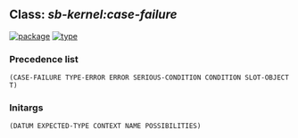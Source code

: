 ## Class: ***sb-kernel:case-failure***
[![package](https://img.shields.io/badge/Package-SB--KERNEL-5f9ea0.svg?style=social&colorA=999999)](../) [![type](https://img.shields.io/badge/Type-Class-5f9ea0.svg?style=social&colorA=999999)](../#class) 
### Precedence list
```
(CASE-FAILURE TYPE-ERROR ERROR SERIOUS-CONDITION CONDITION SLOT-OBJECT T)
```
### Initargs
```
(DATUM EXPECTED-TYPE CONTEXT NAME POSSIBILITIES)
```
